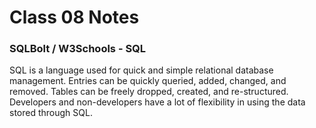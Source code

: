 # Class 08 Notes

### SQLBolt / W3Schools - SQL
SQL is a language used for quick and simple relational database management. Entries can be quickly queried, added, changed, and removed. Tables can be freely dropped, created, and re-structured. Developers and non-developers have a lot of flexibility in using the data stored through SQL. 
